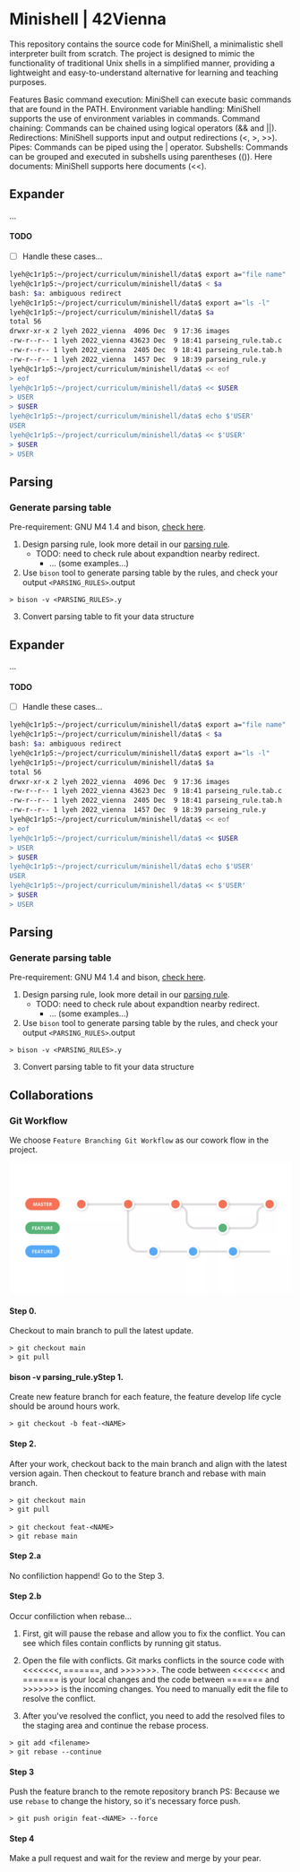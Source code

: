 # Minishell | 42Vienna

This repository contains the source code for MiniShell, a minimalistic shell interpreter built from scratch. The project is designed to mimic the functionality of traditional Unix shells in a simplified manner, providing a lightweight and easy-to-understand alternative for learning and teaching purposes.

Features
Basic command execution: MiniShell can execute basic commands that are found in the PATH.
Environment variable handling: MiniShell supports the use of environment variables in commands.
Command chaining: Commands can be chained using logical operators (&& and ||).
Redirections: MiniShell supports input and output redirections (<, >, >>).
Pipes: Commands can be piped using the | operator.
Subshells: Commands can be grouped and executed in subshells using parentheses (()).
Here documents: MiniShell supports here documents (<<).

## Expander

...

#### TODO

- [ ] Handle these cases...

```sh
lyeh@c1r1p5:~/project/curriculum/minishell/data$ export a="file name"
lyeh@c1r1p5:~/project/curriculum/minishell/data$ < $a
bash: $a: ambiguous redirect
lyeh@c1r1p5:~/project/curriculum/minishell/data$ export a="ls -l"
lyeh@c1r1p5:~/project/curriculum/minishell/data$ $a
total 56
drwxr-xr-x 2 lyeh 2022_vienna  4096 Dec  9 17:36 images
-rw-r--r-- 1 lyeh 2022_vienna 43623 Dec  9 18:41 parseing_rule.tab.c
-rw-r--r-- 1 lyeh 2022_vienna  2405 Dec  9 18:41 parseing_rule.tab.h
-rw-r--r-- 1 lyeh 2022_vienna  1457 Dec  9 18:39 parseing_rule.y
lyeh@c1r1p5:~/project/curriculum/minishell/data$ << eof
> eof
lyeh@c1r1p5:~/project/curriculum/minishell/data$ << $USER
> USER
> $USER
lyeh@c1r1p5:~/project/curriculum/minishell/data$ echo $'USER'
USER
lyeh@c1r1p5:~/project/curriculum/minishell/data$ << $'USER'
> $USER
> USER

```

## Parsing

### Generate parsing table

Pre-requirement: GNU M4 1.4 and bison, [check here](https://chat.openai.com/share/06ff7af8-0ab0-477e-a2e9-aa095199a704).

1. Design parsing rule, look more detail in our [parsing rule](data/parsing_rule.y).
    - TODO: need to check rule about expandtion nearby redirect.
        * ... (some examples...)
2. Use `bison` tool to generate parsing table by the rules, and check your output `<PARSING_RULES>`.output

```
> bison -v <PARSING_RULES>.y
```

3. Convert parsing table to fit your data structure
## Expander

...

#### TODO

- [ ] Handle these cases...

```sh
lyeh@c1r1p5:~/project/curriculum/minishell/data$ export a="file name"
lyeh@c1r1p5:~/project/curriculum/minishell/data$ < $a
bash: $a: ambiguous redirect
lyeh@c1r1p5:~/project/curriculum/minishell/data$ export a="ls -l"
lyeh@c1r1p5:~/project/curriculum/minishell/data$ $a
total 56
drwxr-xr-x 2 lyeh 2022_vienna  4096 Dec  9 17:36 images
-rw-r--r-- 1 lyeh 2022_vienna 43623 Dec  9 18:41 parseing_rule.tab.c
-rw-r--r-- 1 lyeh 2022_vienna  2405 Dec  9 18:41 parseing_rule.tab.h
-rw-r--r-- 1 lyeh 2022_vienna  1457 Dec  9 18:39 parseing_rule.y
lyeh@c1r1p5:~/project/curriculum/minishell/data$ << eof
> eof
lyeh@c1r1p5:~/project/curriculum/minishell/data$ << $USER
> USER
> $USER
lyeh@c1r1p5:~/project/curriculum/minishell/data$ echo $'USER'
USER
lyeh@c1r1p5:~/project/curriculum/minishell/data$ << $'USER'
> $USER
> USER

```
## Parsing

### Generate parsing table

Pre-requirement: GNU M4 1.4 and bison, [check here](https://chat.openai.com/share/06ff7af8-0ab0-477e-a2e9-aa095199a704).

1. Design parsing rule, look more detail in our [parsing rule](data/parsing_rule.y).
    - TODO: need to check rule about expandtion nearby redirect.
        * ... (some examples...)
2. Use `bison` tool to generate parsing table by the rules, and check your output `<PARSING_RULES>`.output

```
> bison -v <PARSING_RULES>.y
```

3. Convert parsing table to fit your data structure

## Collaborations

### Git Workflow

We choose `Feature Branching Git Workflow` as our cowork flow in the project.

![Diagram](data/images/gitflow.png)

#### Step 0.

Checkout to main branch to pull the latest update.

```
> git checkout main
> git pull
```

#### bison -v parsing_rule.yStep 1.

Create new feature branch for each feature, the feature develop life cycle should be around hours work.

```
> git checkout -b feat-<NAME>
```

#### Step 2.

After your work, checkout back to the main branch and align with the latest version again. Then checkout to feature branch and rebase with main branch.

```
> git checkout main
> git pull

> git checkout feat-<NAME>
> git rebase main
```

#### Step 2.a

No confiliction happend! Go to the Step 3.

#### Step 2.b

Occur confiliction when rebase...

1. First, git will pause the rebase and allow you to fix the conflict. You can see which files contain conflicts by running git status.

2. Open the file with conflicts. Git marks conflicts in the source code with <<<<<<<, =======, and >>>>>>>. The code between <<<<<<< and ======= is your local changes and the code between ======= and >>>>>>> is the incoming changes. You need to manually edit the file to resolve the conflict.

3. After you've resolved the conflict, you need to add the resolved files to the staging area and continue the rebase process.

```
> git add <filename>
> git rebase --continue
```

#### Step 3

Push the feature branch to the remote repository branch 
PS: Because we use `rebase` to change the history, so it's necessary force push.

```
> git push origin feat-<NAME> --force
```

#### Step 4

Make a pull request and wait for the review and merge by your pear.
